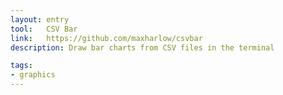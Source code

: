 ```yaml
---
layout: entry
tool:	CSV Bar
link:	https://github.com/maxharlow/csvbar
description: Draw bar charts from CSV files in the terminal

tags:
- graphics
---
```

